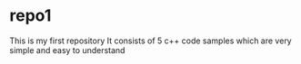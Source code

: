 # repo1
This is my first repository
It consists of 5 c++ code samples which are very simple and easy to understand
